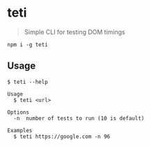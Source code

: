 # teti

> Simple CLI for testing DOM timings

```
npm i -g teti
```

## Usage

```
$ teti --help

Usage
  $ teti <url>

Options
  -n  number of tests to run (10 is default)

Examples
  $ teti https://google.com -n 96
```
